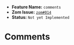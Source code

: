 - **Feature Name:** `comments` 
- **Zom Issue:** [`zom#014`](https://github.com/zom-lang/zom/issues/14)
- **Status:** `Not yet Implemented`

# Comments